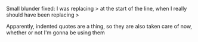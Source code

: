 Small blunder fixed: I was replacing \> at the start of the line, when I really should have been replacing >

Apparently, indented quotes are a thing, so they are also taken care of now, whether or not I'm gonna be using them